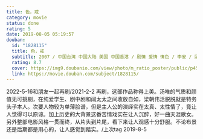 ```yaml
---
title: 色，戒
category: movie
status: done
rating: 5
date: 2019-08-05 05:19:57
douban:
  id: "1828115"
  title: 色，戒
  subtitle: 2007 / 中国台湾 中国大陆 美国 中国香港 / 剧情 爱情 情色 / 李安 / 梁朝伟 汤唯
  rating: 8.7
  cover: https://img9.doubanio.com/view/photo/m_ratio_poster/public/p453716305.jpg
  link: https://movie.douban.com/subject/1828115/
---
```


2022-5-16和朋友一起再刷/2021-2-2 再刷，这部作品称得上美。汤唯的气质和颜值无可挑剔，在纯爱学生、剧中剧和阔太太之间收放自如，梁朝伟活脱脱就是特务头子本人。次要人物较为单薄脸谱，但是主人公的演绎实在太真、太性情了，竟让人觉得可以原谅。加上历史的大背景这番苦情戏实在让人沉醉，好一曲天涯歌女。另外整部电影风格一贯而终，从片头到片尾，看下来让人观感十分舒服。不论布景还是后期都是用心的，让人感觉到踏实。/上次tag 2019-8-5